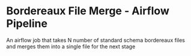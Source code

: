 # Bordereaux File Merge - Airflow Pipeline

An airflow job that takes N number of standard schema bordereaux files and merges them into a single file for the next stage
